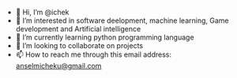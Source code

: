 - 👋 Hi, I’m @ichek
- 👀 I’m interested in software deelopment, machine learning, Game development and Artificial intelligence
- 🌱 I’m currently learning python programming language
- 💞️ I’m looking to collaborate on projects
- 📫 How to reach me through this email address: anselmicheku@gmail.com


<!---
ichek/ichek is a ✨ special ✨ repository because its `README.md` (this file) appears on your GitHub profile.
You can click the Preview link to take a look at your changes.
--->
